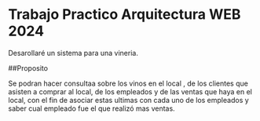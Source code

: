 # Trabajo Practico Arquitectura WEB 2024

Desarollaré un sistema para una vineria.

##Proposito 

Se podran hacer consultaa sobre los vinos en el local , de los clientes que asisten a comprar al local, de los empleados y de las ventas que haya en el local, con el fin de asociar estas ultimas con cada uno de los empleados y saber cual empleado fue el que realizó mas ventas.

